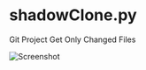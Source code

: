 # shadowClone.py
Git Project Get Only Changed Files

![Screenshot](https://github.com/mustafauzun0/shadowClone.py/blob/master/screenshots/shadowClone.png)
